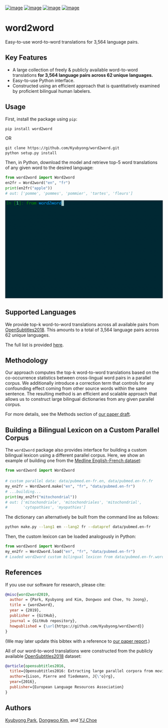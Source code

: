 [![image](https://img.shields.io/pypi/v/word2word.svg)](https://pypi.org/project/word2word/)
[![image](https://img.shields.io/pypi/l/word2word.svg)](https://pypi.org/project/word2word/)
[![image](https://img.shields.io/pypi/pyversions/word2word.svg)](https://pypi.org/project/word2word/)
[![image](https://img.shields.io/badge/Say%20Thanks-!-1EAEDB.svg)](https://saythanks.io/to/kimdwkimdw)

# word2word

Easy-to-use word-to-word translations for 3,564 language pairs.

## Key Features

* A large collection of freely & publicly available word-to-word translations 
    **for 3,564 language pairs across 62 unique languages.** 
* Easy-to-use Python interface.
* Constructed using an efficient approach that is quantitatively examined by 
    proficient bilingual human labelers.

## Usage

First, install the package using `pip`:
```bash
pip install word2word
```

OR

```
git clone https://github.com/Kyubyong/word2word.git
python setup.py install
```

Then, in Python, download the model and retrieve top-5 word translations 
of any given word to the desired language:
```python
from word2word import Word2word
en2fr = Word2word("en", "fr")
print(en2fr("apple"))
# out: ['pomme', 'pommes', 'pommier', 'tartes', 'fleurs']
```

![gif](./word2word.gif)

## Supported Languages

We provide top-k word-to-word translations across all available pairs 
    from [OpenSubtitles2018](http://opus.nlpl.eu/OpenSubtitles2018.php). 
This amounts to a total of 3,564 language pairs across 62 unique languages. 

The full list is provided [here](word2word/supporting_languages.txt).

## Methodology

Our approach computes the top-k word-to-word translations based on 
the co-occurrence statistics between cross-lingual word pairs in a parallel corpus.
We additionally introduce a correction term that controls for any confounding effect
coming from other source words within the same sentence.
The resulting method is an efficient and scalable approach that allows us to
construct large bilingual dictionaries from any given parallel corpus. 

For more details, see the Methods section of [our paper draft](word2word-draft.pdf).


## Building a Bilingual Lexicon on a Custom Parallel Corpus

The `word2word` package also provides interface for 
building a custom bilingual lexicon using a different parallel corpus.
Here, we show an example of building one from 
the [Medline English-French dataset](https://drive.google.com/drive/folders/0B3UxRWA52hBjQjZmYlRZWHQ4SUE): 
```python
from word2word import Word2word

# custom parallel data: data/pubmed.en-fr.en, data/pubmed.en-fr.fr
my_en2fr = Word2word.make("en", "fr", "data/pubmed.en-fr")
# ...building...
print(my_en2fr("mitochondrial"))
# out: ['mitochondriale', 'mitochondriales', 'mitochondrial', 
#       'cytopathies', 'myopathies']
```

The dictionary can alternatively be built from the command line as follows:
```bash
python make.py --lang1 en --lang2 fr --datapref data/pubmed.en-fr
```
Then, the custom lexicon can be loaded analogously in Python:
```python
from word2word import Word2word
my_en2fr = Word2word.load("en", "fr", "data/pubmed.en-fr")
# Loaded word2word custom bilingual lexicon from data/pubmed.en-fr.word2word/en-fr.pkl
```


## References

If you use our software for research, please cite:
```bibtex
@misc{word2word2019,
  author = {Park, Kyubyong and Kim, Dongwoo and Choe, Yo Joong},
  title = {word2word},
  year = {2019},
  publisher = {GitHub},
  journal = {GitHub repository},
  howpublished = {\url{https://github.com/Kyubyong/word2word}}
}
```
(We may later update this bibtex with a reference to [our paper report](word2word-draft.pdf).)

All of our word-to-word translations were constructed from the publicly available
    [OpenSubtitles2018](http://opus.nlpl.eu/OpenSubtitles2018.php) dataset:
```bibtex
@article{opensubtitles2016,
  title={Opensubtitles2016: Extracting large parallel corpora from movie and tv subtitles},
  author={Lison, Pierre and Tiedemann, J{\"o}rg},
  year={2016},
  publisher={European Language Resources Association}
}
```

## Authors

[Kyubyong Park](https://github.com/Kyubyong), 
[Dongwoo Kim](https://github.com/kimdwkimdw), and 
[YJ Choe](https://github.com/yjchoe)

